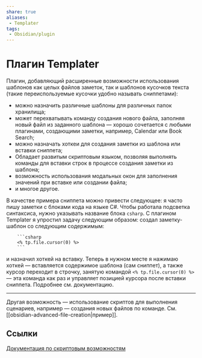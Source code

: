 ```yaml
---
share: true
aliases:
 - Templater
tags:
 - Obsidian/plugin
---
```

# Плагин Templater
Плагин, добавляющий расширенные возможности использования шаблонов как целых файлов заметок, так и шаблонов кусочков текста (такие переиспользуемые кусочки удобно называть сниппетами):
- можно назначить различные шаблоны для различных папок хранилища;
- может перехватывать команду создания нового файла, заполняя новый файл из заданного шаблона — хорошо сочетается с любыми плагинами, создающими заметки, например, Calendar или Book Search;
- можно назначать хоткеи для создания заметки из шаблона или вставки сниппета;
- Обладает развитым скриптовым языком, позволяя выполнять команды для вставки строк в процессе создания заметки из шаблона;
- возможность использования модальных окон для заполнения значений при вставке или создании файла;
- и многое другое.

В качестве примера сниппета можно привести следующее: я часто пишу заметки с блоками кода на языке C\#. Чтобы работала подсветка синтаксиса, нужно указывать название блока `csharp`. С плагином Templater я упростил задачу следующим образом: создал заметку-шаблон со следующим содержимым:
```
	```csharp
	<% tp.file.cursor(0) %>
	```
```
и назначил хоткей на вставку. Теперь в нужном месте я нажимаю хоткей — вставляется содержимое шаблона (сам сниппет), а также курсор переходит в строчку, занятую командой `<% tp.file.cursor(0) %>` — эта команда как раз и управляет позицией курсора после вставки сниппета. Подробнее см. документацию.

---
Другая возможность — использование скриптов для выполнения сценариев, например — создания новых файлов по команде. См. [[obsidian-advanced-file-creation|пример]].

## Ссылки
[Документация по скриптовым возможностям](https://silentvoid13.github.io/Templater/)
